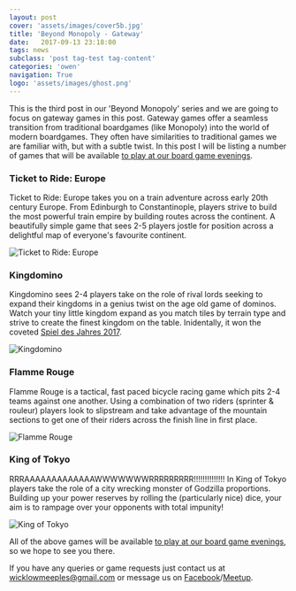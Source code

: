 ```yaml
---
layout: post
cover: 'assets/images/cover5b.jpg'
title: 'Beyond Monopoly - Gateway'
date:   2017-09-13 23:18:00
tags: news
subclass: 'post tag-test tag-content'
categories: 'owen'
navigation: True
logo: 'assets/images/ghost.png'
---
```


This is the third post in our 'Beyond Monopoly' series and we are going to focus on gateway games in this post. Gateway games offer a seamless transition from traditional boardgames (like Monopoly) into the world of modern boardgames. They often have similarities to traditional games we are familiar with, but with a subtle twist. In this post I will be listing a number of games that will be available [to play at our board game evenings](https://www.facebook.com/wicklowmeeples).

### Ticket to Ride: Europe
Ticket to Ride: Europe takes you on a train adventure across early 20th century Europe. From Edinburgh to Constantinople, players strive to build the most powerful train empire by building routes across the continent. A beautifully simple game that sees 2-5 players jostle for position across a delightful map of everyone's favourite continent.

![Ticket to Ride: Europe](http://www.wicklowmeeples.com/assets/images/ticket-to-ride-europe-01.jpg)

### Kingdomino
Kingdomino sees 2-4 players take on the role of rival lords seeking to expand their kingdoms in a genius twist on the age old game of dominos. Watch your tiny little kingdom expand as you match tiles by terrain type and strive to create the finest kingdom on the table. Inidentally, it won the coveted [Spiel des Jahres 2017](http://www.spiel-des-jahres.com/en/kingdomino).

![Kingdomino](http://www.wicklowmeeples.com/assets/images/kingdomino-01.jpg)

### Flamme Rouge
Flamme Rouge is a tactical, fast paced bicycle racing game which pits 2-4 teams against one another. Using a combination of two riders (sprinter & rouleur) players look to slipstream and take advantage of the mountain sections to get one of their riders across the finish line in first place.

![Flamme Rouge](http://www.wicklowmeeples.com/assets/images/flamme-rouge-01.jpg)

### King of Tokyo
RRRAAAAAAAAAAAAAWWWWWWWRRRRRRRRR!!!!!!!!!!!!!! In King of Tokyo players take the role of a city wrecking monster of Godzilla proportions. Building up your power reserves by rolling the (particularly nice) dice, your aim is to rampage over your opponents with total impunity!

![King of Tokyo](http://www.wicklowmeeples.com/assets/images/king-of-tokyo-01.jpg)

All of the above games will be available [to play at our board game evenings](https://www.facebook.com/wicklowmeeples), so we hope to see you there. 

If you have any queries or game requests just contact us at [wicklowmeeples@gmail.com](mailto:wicklowmeeples@gmail.com) or message us on [Facebook](https://www.facebook.com/wicklowmeeples)/[Meetup](https://www.meetup.com/Board-Game-Evening-Wicklow-Meeples/).